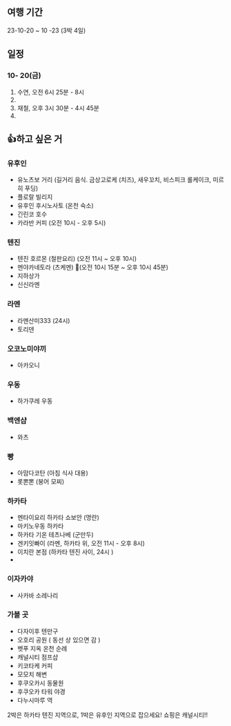 
## 여행 기간
23-10-20 ~ 10 -23 (3박 4일)

## 일정
### 10- 20(금)
1. 수연, 오전 6시 25분 - 8시
2.  
3. 재철, 오후 3시 30분 - 4시 45분
4.  
 
## 👍하고 싶은 거
### 유후인
* 유노츠보 거리 (길거리 음식. 금상고로케 (치즈), 새우꼬치, 비스피크 롤케이크, 미르히 푸딩)
* 플로랄 빌리지
* 유후인 후시노사토 (온천 숙소)
* 긴린코 호수
* 카라반 커피 (오전 10시 - 오후 5시)
### 텐진
* 텐진 호르몬 (철판요리) (오전 11시 ~ 오후 10시)
* 멘야카네토라 (츠케멘) 🌟(오전 10시 15분 ~ 오후 10시 45분)
* 지하상가 
* 신신라멘

### 라멘
* 라멘산미333 (24시)
* 토리덴 

### 오코노미야끼
* 아카오니

### 우동
* 하가쿠레 우동 

### 백엔샵
* 와츠

### 빵
* 아맘다코탄 (아침 식사 대용)
*  롯뽄뽄 (붕어 모찌)

### 하카타
* 멘타이요리 하카타 쇼보안 (명란)
* 마키노우동 하카타
* 하카타 기온 테츠나베 (군만두)
* 겐키잇빠이 (라멘, 하카타 위, 오전 11시 - 오후 8시)
* 이치란 본점 (하카타 텐진 사이, 24시 )
* 

### 이자카야
* 사카바 소레나리
### 가볼 곳
* 다자이후 텐만구
* 오호리 공원 ( 동선 상 있으면 감 )
*  벳푸 지옥 온천 순례
*  캐널시티 점프샵
* 키코타케 커피
* 모모치 해변
* 후쿠오카시 동물원
* 후쿠오카 타워 야경
* 다누시마루 역


2박은 하카타 텐진 지역으로,
1박은 유후인 지역으로 잡으세요!
쇼핑은 캐널시티!!
